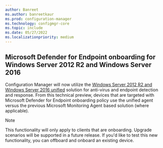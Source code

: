 ```yaml
---
author: Banreet
ms.author: banreetkaur
ms.prod: configuration-manager
ms.technology: configmgr-core
ms.topic: include
ms.date: 05/27/2022
ms.localizationpriority: medium
---
```


## <a name="bkmk_downlevel"></a> Microsoft Defender for Endpoint onboarding for Windows Server 2012 R2 and Windows Server 2016
<!--9265511-->
Configuration Manager will now utilize the [Windows Server 2012 R2 and Windows Server 2016 unified](/microsoft-365/security/defender-endpoint/configure-server-endpoints?#new-windows-server-2012-r2-and-2016-functionality-in-the-modern-unified-solution) solution for anti-virus and endpoint detection and response. From this technical preview, devices that are targeted with Microsoft Defender for Endpoint onboarding policy use the unified agent versus the previous Microsoft Monitoring Agent based solution (where applicable).

> [!NOTE]
> This functionality will only apply to clients that are onboarding. Upgrade scenarios will be supported in a future release. If you'd like to test this new functionality, you can offboard and onboard an existing device.
